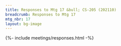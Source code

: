 ```yaml
---
title: Responses to Mtg 17 &bull; CS-205 (202110)
breadcrumb: Responses to Mtg 17
mtg_nbr: 17
layout: bg-image
---
```


{%- include meetings/responses.html -%}
